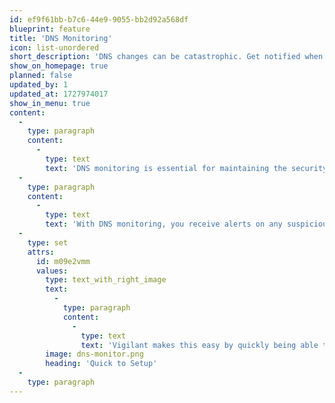 ```yaml
---
id: ef9f61bb-b7c6-44e9-9055-bb2d92a568df
blueprint: feature
title: 'DNS Monitoring'
icon: list-unordered
short_description: 'DNS changes can be catastrophic. Get notified when they change.'
show_on_homepage: true
planned: false
updated_by: 1
updated_at: 1727974017
show_in_menu: true
content:
  -
    type: paragraph
    content:
      -
        type: text
        text: 'DNS monitoring is essential for maintaining the security and availability of your online presence. Unexpected changes can lead to website downtime, security vulnerabilities, or even redirect your traffic to malicious sites. '
  -
    type: paragraph
    content:
      -
        type: text
        text: 'With DNS monitoring, you receive alerts on any suspicious changes, allowing you to quickly take action, protect your brand, and ensure your website stays online and secure. Stay ahead of threats and avoid costly disruptions with proactive DNS monitoring.'
  -
    type: set
    attrs:
      id: m09e2vmm
      values:
        type: text_with_right_image
        text:
          -
            type: paragraph
            content:
              -
                type: text
                text: 'Vigilant makes this easy by quickly being able to import and monitor your DNS records. You can setup DNS monitoring for a domain in under a minute which can save hours of headaches!'
        image: dns-monitor.png
        heading: 'Quick to Setup'
  -
    type: paragraph
---
```

